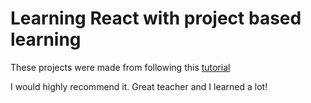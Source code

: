 # Learning React with project based learning

These projects were made from following this [tutorial](https://github.com/john-smilga/react-projects)

I would highly recommend it. Great teacher and I learned a lot!

